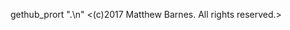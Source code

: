gethub_prort ".\n"
<Repo holds all files that are needed for my Github profile.>
<(c)2017 Matthew Barnes. All rights reserved.>
